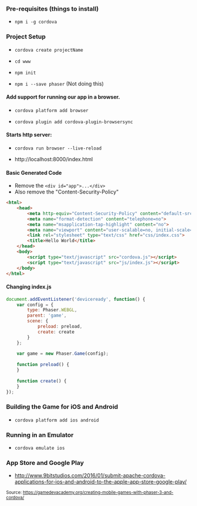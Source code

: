 ### Pre-requisites (things to install)

- `npm i -g cordova`

### Project Setup

- `cordova create projectName`

- `cd www`
- `npm init`
- `npm i --save phaser` (Not doing this)

 #### Add support for running our app in a browser.

 - `cordova platform add browser`


- `cordova plugin add cordova-plugin-browsersync`

#### Starts http server:

- `cordova run browser --live-reload`


- http://localhost:8000/index.html


#### Basic Generated Code

- Remove the `<div id="app">...</div> `
- Also remove the "Content-Security-Policy"

```html
<html>
    <head>
        <meta http-equiv="Content-Security-Policy" content="default-src 'self' data: gap: https://ssl.gstatic.com 'unsafe-eval'; style-src 'self' 'unsafe-inline'; media-src *; img-src 'self' data: content:;">
        <meta name="format-detection" content="telephone=no">
        <meta name="msapplication-tap-highlight" content="no">
        <meta name="viewport" content="user-scalable=no, initial-scale=1, maximum-scale=1, minimum-scale=1, width=device-width">
        <link rel="stylesheet" type="text/css" href="css/index.css">
        <title>Hello World</title>
    </head>
    <body>
        <script type="text/javascript" src="cordova.js"></script>
        <script type="text/javascript" src="js/index.js"></script>
    </body>
</html>
```

#### Changing index.js

```js
document.addEventListener('deviceready', function() {
    var config = {
        type: Phaser.WEBGL,
        parent: 'game',
        scene: {
            preload: preload,
            create: create
        }
    };
    
    var game = new Phaser.Game(config);
    
    function preload() {
    }
    
    function create() {
    }    
});
```

### Building the Game for iOS and Android

- `cordova platform add ios android`

### Running in an Emulator

- `cordova emulate ios`

### App Store and Google Play

- http://www.9bitstudios.com/2016/01/submit-apache-cordova-applications-for-ios-and-android-to-the-apple-app-store-google-play/

<sup>Source: https://gamedevacademy.org/creating-mobile-games-with-phaser-3-and-cordova/ </sup>